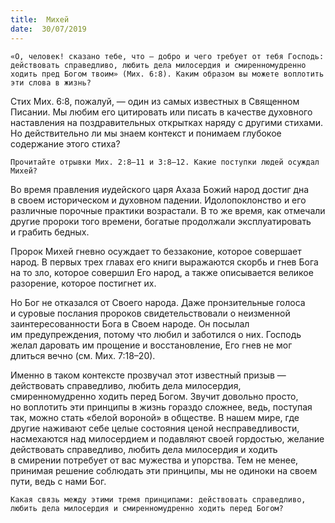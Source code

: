 ```yaml
---
title:  Михей
date:  30/07/2019
---
```


`«О, человек! сказано тебе, что — добро и чего требует от тебя Господь: действовать справедливо, любить дела милосердия и смиренномудренно ходить пред Богом твоим» (Мих. 6:8). Каким образом вы можете воплотить эти слова в жизнь?`

Стих Мих. 6:8, пожалуй, — один из самых известных в Священном Писании. Мы любим его цитировать или писать в качестве духовного наставления на поздравительных открытках наряду с другими стихами. Но действительно ли мы знаем контекст и понимаем глубокое содержание этого стиха?

`Прочитайте отрывки Мих. 2:8–11 и 3:8–12. Какие поступки людей осуждал Михей?`

Во время правления иудейского царя Ахаза Божий народ достиг дна в своем историческом и духовном падении. Идолопоклонство и его различные порочные практики возрастали. В то же время, как отмечали другие пророки того времени, богатые продолжали эксплуатировать и грабить бедных.

Пророк Михей гневно осуждает то беззаконие, которое совершает народ. В первых трех главах его книги выражаются скорбь и гнев Бога на то зло, которое совершил Его народ, а также описывается великое разорение, которое постигнет их.

Но Бог не отказался от Своего народа. Даже пронзительные голоса и суровые послания пророков свидетельствовали о неизменной заинтересованности Бога в Своем народе. Он посылал им предупреждения, потому что любил и заботился о них. Господь желал даровать им прощение и восстановление, Его гнев не мог длиться вечно (см. Мих. 7:18–20).

Именно в таком контексте прозвучал этот известный призыв — действовать справедливо, любить дела милосердия, смиренномудренно ходить перед Богом. Звучит довольно просто, но воплотить эти принципы в жизнь гораздо сложнее, ведь, поступая так, можно стать «белой вороной» в обществе. В нашем мире, где другие наживают себе целые состояния ценой несправедливости, насмехаются над милосердием и подавляют своей гордостью, желание действовать справедливо, любить дела милосердия и ходить в смирении потребует от вас мужества и упорства. Тем не менее, принимая решение соблюдать эти принципы, мы не одиноки на своем пути, ведь с нами Бог.

`Какая связь между этими тремя принципами: действовать справедливо, любить дела милосердия и смиренномудренно ходить перед Богом?`